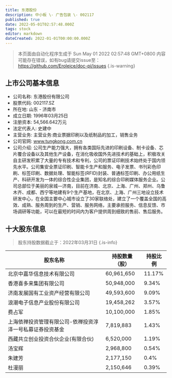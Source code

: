 ```yaml
---
title: 东港股份
description: 中小板 \- 广告包装 \- 002117
published: true
date: 2022-05-01T02:57:48.000Z
tags: stock
editor: markdown
dateCreated: 2022-01-01T00:00:00.000Z
---
```


> 本页面由自动化程序生成于 Sun May 01 2022 02:57:48 GMT+0800
> 内容可能存在错误，如有bug请提交issue至：https://github.com/Eroleice/doc-pi/issues
{.is-warning}

## 上市公司基本信息
- 公司名称: 东港股份有限公司
- 股票代码: 002117.SZ
- 所在地: 山东 - 济南市
- 成立日期: 1996年03月25日
- 注册资本: 54,566.642万元
- 法定代表人: 史建中
- 主营业务: 主营业务:商业票据印刷以及纸制品的加工，销售业务
- 公司官网: www.tungkong.com.cn
- 公司介绍: 公司生产能力强大，拥有各类国际先进的印刷设备、制卡设备、芯片覆合设备以及其他生产设备，在消化吸收国外先进技术的基础上，积极攻关自主研发积累了大量的专有技术和专利，公司的票证印刷技术始终处于国内领先水平。公司集安全票证印刷、智能卡生产和服务、电子发票、书刊彩色印刷、标签印刷、数据处理、智能标签(RFID)封装、普通标签印刷、办公用纸生产、科研开发为一体的综合性企业集团，是知名的综合印刷媒体服务企业。公司总部位于美丽的泉城—济南，目前在济南、北京、上海、广州、郑州、乌鲁木齐、成都、西宁等地建有9个生产基地，在北京、上海、广州三地设立技术研发中心，在全国主要中心城市设立了30家联络处，建立了一个覆盖全国的高效、成熟、服务周到的生产、营销、服务网络，主要承担服务、信息反馈、市场调研等功能，可以在最短的时间内为客户提供周到细致的售前、售后服务。


## 十大股东信息
> 股东持股数据截止于：2022年03月31日
{.is-info}

| 股东名称 | 持股数量（股） | 持股比例 |
| --- | --- | --- |
| 北京中嘉华信息技术有限公司 | 60,961,650 | 11.17% |
| 香港喜多来集团有限公司 | 50,948,000 | 9.34% |
| 济南发展国有工业资产经营有限公司 | 49,593,600 | 9.09% |
| 浪潮电子信息产业股份有限公司 | 19,458,262 | 3.57% |
| 费占军 | 10,100,000 | 1.85% |
| 上海依禅投资管理有限公司-依禅投资淳泽一号私募证券投资基金 | 7,819,883 | 1.43% |
| 西藏共立创业投资合伙企业(有限合伙) | 6,520,000 | 1.19% |
| 汤宝辉 | 2,968,800 | 0.54% |
| 朱建芳 | 2,177,150 | 0.4% |
| 杜漫丽 | 2,150,646 | 0.39% |




